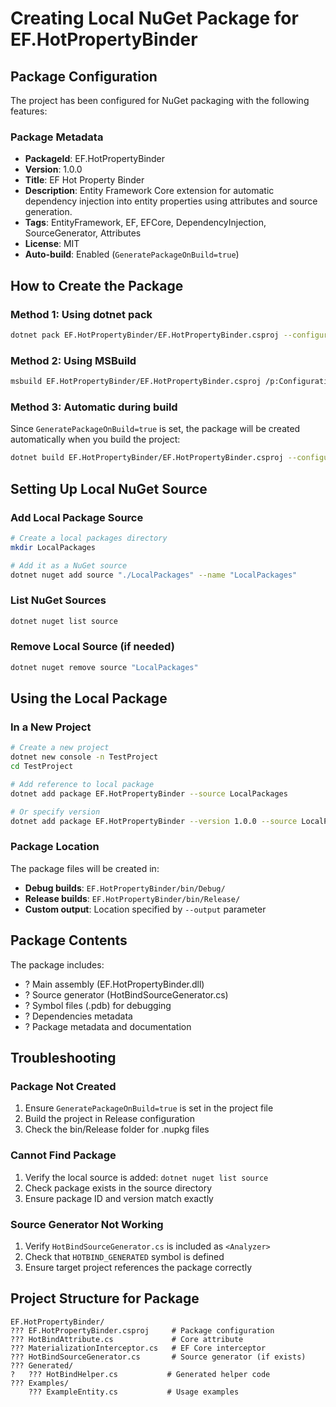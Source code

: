 # Creating Local NuGet Package for EF.HotPropertyBinder

## Package Configuration

The project has been configured for NuGet packaging with the following features:

### Package Metadata
- **PackageId**: EF.HotPropertyBinder
- **Version**: 1.0.0
- **Title**: EF Hot Property Binder
- **Description**: Entity Framework Core extension for automatic dependency injection into entity properties using attributes and source generation.
- **Tags**: EntityFramework, EF, EFCore, DependencyInjection, SourceGenerator, Attributes
- **License**: MIT
- **Auto-build**: Enabled (`GeneratePackageOnBuild=true`)

## How to Create the Package

### Method 1: Using dotnet pack
```bash
dotnet pack EF.HotPropertyBinder/EF.HotPropertyBinder.csproj --configuration Release --output ./LocalPackages
```

### Method 2: Using MSBuild
```bash
msbuild EF.HotPropertyBinder/EF.HotPropertyBinder.csproj /p:Configuration=Release /t:Pack
```

### Method 3: Automatic during build
Since `GeneratePackageOnBuild=true` is set, the package will be created automatically when you build the project:
```bash
dotnet build EF.HotPropertyBinder/EF.HotPropertyBinder.csproj --configuration Release
```

## Setting Up Local NuGet Source

### Add Local Package Source
```bash
# Create a local packages directory
mkdir LocalPackages

# Add it as a NuGet source
dotnet nuget add source "./LocalPackages" --name "LocalPackages"
```

### List NuGet Sources
```bash
dotnet nuget list source
```

### Remove Local Source (if needed)
```bash
dotnet nuget remove source "LocalPackages"
```

## Using the Local Package

### In a New Project
```bash
# Create a new project
dotnet new console -n TestProject
cd TestProject

# Add reference to local package
dotnet add package EF.HotPropertyBinder --source LocalPackages

# Or specify version
dotnet add package EF.HotPropertyBinder --version 1.0.0 --source LocalPackages
```

### Package Location
The package files will be created in:
- **Debug builds**: `EF.HotPropertyBinder/bin/Debug/`
- **Release builds**: `EF.HotPropertyBinder/bin/Release/`
- **Custom output**: Location specified by `--output` parameter

## Package Contents

The package includes:
- ? Main assembly (EF.HotPropertyBinder.dll)
- ? Source generator (HotBindSourceGenerator.cs)
- ? Symbol files (.pdb) for debugging
- ? Dependencies metadata
- ? Package metadata and documentation

## Troubleshooting

### Package Not Created
1. Ensure `GeneratePackageOnBuild=true` is set in the project file
2. Build the project in Release configuration
3. Check the bin/Release folder for .nupkg files

### Cannot Find Package
1. Verify the local source is added: `dotnet nuget list source`
2. Check package exists in the source directory
3. Ensure package ID and version match exactly

### Source Generator Not Working
1. Verify `HotBindSourceGenerator.cs` is included as `<Analyzer>`
2. Check that `HOTBIND_GENERATED` symbol is defined
3. Ensure target project references the package correctly

## Project Structure for Package
```
EF.HotPropertyBinder/
??? EF.HotPropertyBinder.csproj     # Package configuration
??? HotBindAttribute.cs             # Core attribute
??? MaterializationInterceptor.cs   # EF Core interceptor
??? HotBindSourceGenerator.cs       # Source generator (if exists)
??? Generated/
?   ??? HotBindHelper.cs           # Generated helper code
??? Examples/
    ??? ExampleEntity.cs           # Usage examples
```